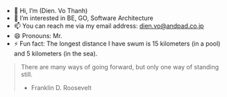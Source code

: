 - 👋 Hi, I’m (Dien. Vo Thanh)
- 👀 I’m interested in BE, GO, Software Architecture
- 📫 You can reach me via my email address: dien.vo@andpad.co.jp
- 😄 Pronouns: Mr.
- ⚡ Fun fact: The longest distance I have swum is 15 kilometers (in a pool) and 5 kilometers (in the sea).


> There are many ways of going forward, but only one way of standing still.
> - Franklin D. Roosevelt

